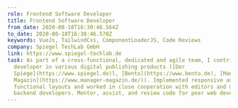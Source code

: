 ```yaml
---
role: Frontend Software Developer
title: Frontend Software Developer
from_date: 2020-08-18T16:30:46.564Z
to_date: 2020-08-18T16:30:46.578Z
keywords: VueJs, TailwindCss, ComponentLoaderJS, Code Reviews
company: Spiegel TechLab GmbH
link: https://www.spiegel-techlab.de
task: As part of a cross-functional, dedicated and agile team, I contribute as
  developer in various digital publishing products ([Der
  Spiege](https://www.spiegel.de)l, [Bento](https://www.bento.de), [Manager
  Magazin](https://www.manager-magazin.de/)). Implemented responsive and
  functional layouts and worked in close cooperation with editors and mobile and
  backend developers. Mentor, assist, and review code for peer web developers.
---
```

